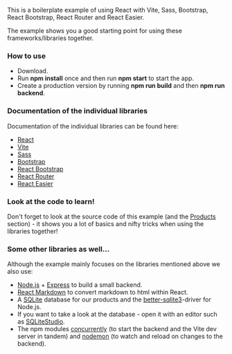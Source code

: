 This is a boilerplate example of using React with Vite, Sass, Bootstrap, React Bootstrap, React Router and React Easier.

The example shows you a good starting point for using these frameworks/libraries together.

### How to use
* Download.
* Run **npm install** once and then run **npm start** to start the app.
* Create a production version by running **npm run build** and then **npm run backend**.

### Documentation of the individual libraries
Documentation of the individual libraries can be found here:

*   [React](https://react.dev)
*   [Vite](https://vitejs.dev)
*   [Sass](https://sass-lang.com)
*   [Bootstrap](https://getbootstrap.com)
*   [React Bootstrap](https://react-bootstrap.netlify.app)
*   [React Router](https://reactrouter.com)
*   [React Easier](https://react-easier.nodehill.com)

### Look at the code to learn!
Don't forget to look at the source code of this example (and the [Products](/products) section) - it shows you a lot of basics and nifty tricks when using the libraries together!

### Some other libraries as well...
Although the example mainly focuses on the libraries mentioned above we also use:
* [Node.js](https://nodejs.org) + [Express](https://expressjs.com) to build a small backend.
* [React Markdown](https://github.com/remarkjs/react-markdown/#readme) to convert markdown to html within React.
* A [SQLite](https://www.sqlite.org) database for our products and the [better-sqlite3](https://github.com/WiseLibs/better-sqlite3/blob/master/docs/api.md)-driver for Node.js.
* If you want to take a look at the database - open it with an editor such as [SQLiteStudio](https://sqlitestudio.pl/).
* The npm modules [concurrently](https://github.com/open-cli-tools/concurrently#readme) (to start the backend and the Vite dev server in tandem) and [nodemon](https://nodemon.io) (to watch and reload on changes to the backend).
